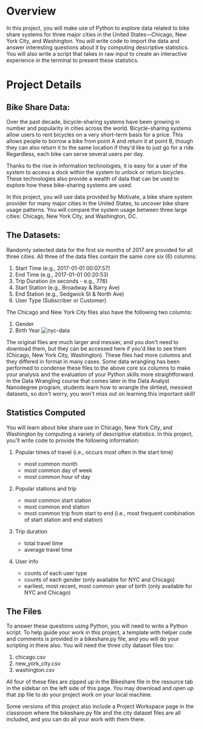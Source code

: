# Overview
In this project, you will make use of Python to explore data related to bike share systems for three major cities in the United States—Chicago,
New York City, and Washington. You will write code to import the data and answer interesting questions about it by computing descriptive statistics.
You will also write a script that takes in raw input to create an interactive experience in the terminal to present these statistics.

# Project Details
## Bike Share Data:
  Over the past decade, bicycle-sharing systems have been growing in number and popularity in cities across the world.
  Bicycle-sharing systems allow users to rent bicycles on a very short-term basis for a price. This allows people to borrow a bike from point A and return it at point B, 
  though they can also return it to the same location if they'd like to just go for a ride. Regardless, each bike can serve several users per day.

  Thanks to the rise in information technologies, it is easy for a user of the system to access a dock within the system to unlock or return bicycles.
  These technologies also provide a wealth of data that can be used to explore how these bike-sharing systems are used.

  In this project, you will use data provided by Motivate, a bike share system provider for many major cities in the United States, 
  to uncover bike share usage patterns. You will compare the system usage between three large cities: Chicago, New York City, and Washington, DC.

## The Datasets:
  Randomly selected data for the first six months of 2017 are provided for all three cities. All three of the data files contain the same core six (6) columns:

  1. Start Time (e.g., 2017-01-01 00:07:57)
  2. End Time (e.g., 2017-01-01 00:20:53)
  3. Trip Duration (in seconds - e.g., 776)
  4. Start Station (e.g., Broadway & Barry Ave)
  5. End Station (e.g., Sedgwick St & North Ave)
  6. User Type (Subscriber or Customer)
  
  The Chicago and New York City files also have the following two columns:

  1. Gender
  2. Birth Year
  ![nyc-data](https://user-images.githubusercontent.com/84365449/182884314-311a1124-0443-4f47-bdf0-6cb6aabd53b3.png)

  The original files are much larger and messier, and you don't need to download them, but they can be accessed here if you'd like to see them (Chicago, New York City,
  Washington). These files had more columns and they differed in format in many cases.
  Some data wrangling has been performed to condense these files to the above core six columns to make your analysis and
  the evaluation of your Python skills more straightforward. In the Data Wrangling course that comes later in the Data Analyst Nanodegree program, 
  students learn how to wrangle the dirtiest, messiest datasets, so don't worry, you won't miss out on learning this important skill!
  
## Statistics Computed
  You will learn about bike share use in Chicago, New York City, and Washington by computing a variety of descriptive statistics. In this project,
  you'll write code to provide the following information:

1. Popular times of travel (i.e., occurs most often in the start time)
   <ul>
     <li>most common month
     <li>most common day of week
     <li>most common hour of day
   </ul>

2. Popular stations and trip
   <ul>
    <li> most common start station
    <li> most common end station
    <li>most common trip from start to end (i.e., most frequent combination of start station and end station)
   </ul>
3. Trip duration
    <ul>
      <li>total travel time
      <li>average travel time
    </ul>
 
4. User info
   <ul>
    <li>counts of each user type
    <li>counts of each gender (only available for NYC and Chicago)
    <li>earliest, most recent, most common year of birth (only available for NYC and Chicago)
   </ul>
  
## The Files
  To answer these questions using Python, you will need to write a Python script. To help guide your work in this project,
  a template with helper code and comments is provided in a bikeshare.py file, and you will do your scripting in there also. 
  You will need the three city dataset files too:
  1. chicago.csv
  2. new_york_city.csv
  3. washington.csv
  
All four of these files are zipped up in the Bikeshare file in the resource tab in the sidebar on the left side of this page. 
You may download and open up that zip file to do your project work on your local machine.

Some versions of this project also include a Project Workspace page in the classroom where the bikeshare.py file and the city dataset files are all included,
and you can do all your work with them there.
